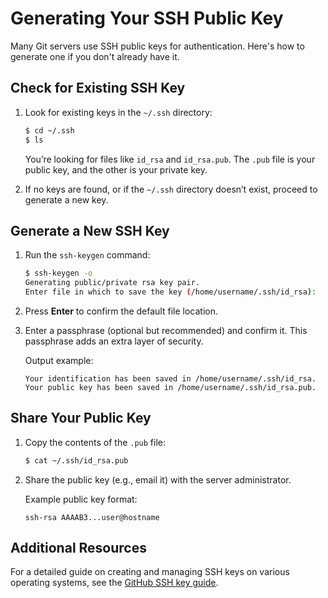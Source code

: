 # Generating Your SSH Public Key

Many Git servers use SSH public keys for authentication. Here's how to generate one if you don't already have it.

## Check for Existing SSH Key

1. Look for existing keys in the `~/.ssh` directory:
   ```bash
   $ cd ~/.ssh
   $ ls
   ```
   
   You’re looking for files like `id_rsa` and `id_rsa.pub`. The `.pub` file is your public key, and the other is your private key.

2. If no keys are found, or if the `~/.ssh` directory doesn’t exist, proceed to generate a new key.

## Generate a New SSH Key

1. Run the `ssh-keygen` command:
   ```bash
   $ ssh-keygen -o
   Generating public/private rsa key pair.
   Enter file in which to save the key (/home/username/.ssh/id_rsa):
   ```

2. Press **Enter** to confirm the default file location.

3. Enter a passphrase (optional but recommended) and confirm it. This passphrase adds an extra layer of security.

   Output example:
   ```
   Your identification has been saved in /home/username/.ssh/id_rsa.
   Your public key has been saved in /home/username/.ssh/id_rsa.pub.
   ```

## Share Your Public Key

1. Copy the contents of the `.pub` file:
   ```bash
   $ cat ~/.ssh/id_rsa.pub
   ```

2. Share the public key (e.g., email it) with the server administrator.

   Example public key format:
   ```
   ssh-rsa AAAAB3...user@hostname
   ```

## Additional Resources

For a detailed guide on creating and managing SSH keys on various operating systems, see the [GitHub SSH key guide](https://docs.github.com/en/authentication/connecting-to-github-with-ssh/generating-a-new-ssh-key-and-adding-it-to-the-ssh-agent).
